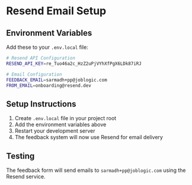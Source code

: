 # Resend Email Setup

## Environment Variables

Add these to your `.env.local` file:

```bash
# Resend API Configuration
RESEND_API_KEY=re_Tuo46a2c_HzZ2uPjVYhXfPgX6LDk87iRJ

# Email Configuration
FEEDBACK_EMAIL=sarmadh+pp@joblogic.com
FROM_EMAIL=onboarding@resend.dev
```

## Setup Instructions

1. Create `.env.local` file in your project root
2. Add the environment variables above
3. Restart your development server
4. The feedback system will now use Resend for email delivery

## Testing

The feedback form will send emails to `sarmadh+pp@joblogic.com` using the Resend service.



